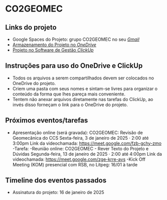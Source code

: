 # CO2GEOMEC

## Links do projeto

- Google Spaces do Projeto: grupo CO2GEOMEC no seu [_Gmail_](https://mail.google.com)
- [Armazenamento do Projeto no _OneDrive_](https://onedrive.live.com/?id=eb17abf61a628b65%210%5EL0xpdmVGb2xkZXJzL0NPMkdFT01FQw&cid=EB17ABF61A628B65)   
- [Projeto no Software de Gestão _ClickUp_](https://app.clickup.com/9011820040/v/f/90114693851/90112969045)

## Instruções para uso do OneDrive e ClickUp

- Todos os arquivos a serem compartilhados devem ser colocados no OneDrive do projeto.
- Criem uma pasta com seus nomes e sintam-se livres para organizar o conteúdo da forma que lhes pareça mais conveniente.
- Tentem não anexar arquivos diretamente nas tarefas do ClickUp, ao invés disso forneçam o link para o OneDrive do projeto. 

## Próximos eventos/tarefas

- Apresentação online (será gravada):
CO2GEOMEC: Revisão de Geomecânica do CCS
Sexta-feira, 3 de janeiro de 2025 · 2:00 até 3:00pm
Link da videochamada: https://meet.google.com/fzb-gchy-zmo
-Tarefa:
-Reunião online:
CO2GEOMEC - Rever Texto do Projeto e Dúvidas
Segunda-feira, 13 de janeiro de 2025 · 2:00 até 4:00pm
Link da videochamada: https://meet.google.com/zge-krre-avs
-Kick Off Meeting (KOM) presencial com RSB, no Litpeg:  16/01 à tarde

## Timeline dos eventos passados

- Assinatura do projeto:  16 de janeiro de 2025
